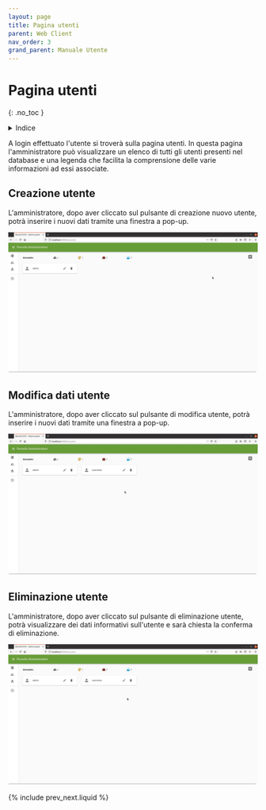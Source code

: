 ```yaml
---
layout: page
title: Pagina utenti
parent: Web Client
nav_order: 3
grand_parent: Manuale Utente
---
```


# Pagina utenti
{: .no_toc }
<details closed markdown="block">
  <summary>
    Indice
  </summary>
  {: .text-delta }
1. TOC
{:toc}
</details>

A login effettuato l'utente si troverà sulla pagina utenti. In questa
pagina l'amministratore può visualizzare un elenco di tutti gli utenti
presenti nel database e una legenda che facilita la comprensione delle varie informazioni ad essi associate.

## Creazione utente
L'amministratore, dopo aver cliccato sul pulsante di creazione nuovo utente, potrà inserire i nuovi dati tramite una finestra a pop-up.

<img src="/assets/web/newUser.gif">

## Modifica dati utente
L'amministratore, dopo aver cliccato sul pulsante di modifica utente, potrà inserire i nuovi dati tramite una finestra a pop-up.

<img src="/assets/web/modifyUser.gif">

## Eliminazione utente
L'amministratore, dopo aver cliccato sul pulsante di eliminazione utente, potrà visualizzare dei dati informativi sull'utente e sarà chiesta la conferma di eliminazione.

<img src="/assets/web/deleteUser.gif">

{% include prev_next.liquid %}
